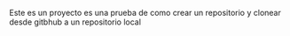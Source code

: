 Este es un proyecto es una prueba de como crear un repositorio y clonear desde gitbhub a un repositorio local

